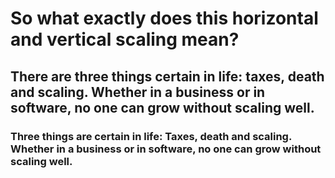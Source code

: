 # So what exactly does this horizontal and vertical scaling mean?
## There are three things certain in life: taxes, death and scaling. Whether in a business or in software, no one can grow without scaling well.
### Three things are certain in life: Taxes, death and scaling. Whether in a business or in software, no one can grow without scaling well.